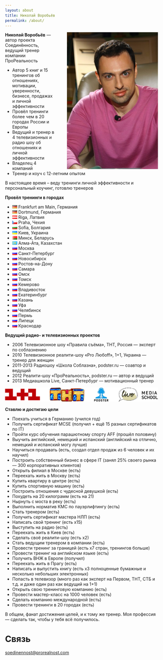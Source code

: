 ```yaml
---
layout: about
title: Николай Воробьёв
permalink: /about/
---
```


<img style="float:right; width: 300px; height: auto; margin-left: 40px;" src="/images/nickvorobiov.jpg" />

**Николай Воробьёв** — автор проекта Соединённость, ведущий тренер компании ПроРеальность

* Автор 5 книг и 15 тренингов об отношениях, мотивации, уверенности, бизнесе, продажах и личной эффективности
* Провёл тренинги более чем в 20 городах России и Европы
* Ведущий и тренер в 4 телевизионных и радио шоу об отношениях и личной эффективности
* Владелец 4 компаний
* Тренер и коуч с 12-летним опытом

В настоящее время – веду тренинги личной эффективности и персональный коучинг, готовлю тренеров

**Провёл тренинги в городах**

* ![de](/images/country/de.png) Frankfurt am Main, Германия
* ![de](/images/country/de.png) Dortmund, Германия
* ![lv](/images/country/lv.png) Riga, Латвия
* ![cz](/images/country/cz.png) Praha, Чехия
* ![bg](/images/country/bg.png) Sofia, Болгария
* ![ua](/images/country/ua.png) Киев, Украина
* ![by](/images/country/by.png) Минск, Беларусь
* ![kz](/images/country/kz.png) Алма-Ата, Казахстан
* ![ru](/images/country/ru.png) Москва
* ![ru](/images/country/ru.png) Санкт-Петербург
* ![ru](/images/country/ru.png) Новосибирск
* ![ru](/images/country/ru.png) Ростов-на-Дону
* ![ru](/images/country/ru.png) Самара
* ![ru](/images/country/ru.png) Омск
* ![ru](/images/country/ru.png) Томск
* ![ru](/images/country/ru.png) Кемерово
* ![ru](/images/country/ru.png) Владивосток
* ![ru](/images/country/ru.png) Екатеринбург
* ![ru](/images/country/ru.png) Казань
* ![ru](/images/country/ru.png) Уфа
* ![ru](/images/country/ru.png) Челябинск
* ![ru](/images/country/ru.png) Пермь
* ![ru](/images/country/ru.png) Липецк
* ![ru](/images/country/ru.png) Краснодар

**Ведущий радио- и телевизионных проектов**

* 2006 Телевизионное шоу «Правила съёма», ТНТ, Россия — эксперт по соблазнению
* 2010 Телевизионное реалити-шоу «Pro Любoff», 1+1, Украина — тренер для женщин
* 2011-2013 Радиошоу «Школа Соблазна», podster.ru — соавтор и ведущий
* 2012 Реалити-шоу «ПроРеальность», podster.ru — автор и ведущий
* 2013 Медиашкола Live, Санкт-Петербург — мотивационный тренер

![partners](/images/partners.png)

**Ставлю и достигаю цели**

* Поехать учиться в Германию (учился год)
* Получить сертификат MCSE (получил + ещё 15 разных сертификатов по IT)
* Пройти курс обучения парашютному спорту AFF (прошёл половину)
* Выучить английский, немецкий и испанский (английский на отлично, немецкий и испанский могу лучше)
* Научиться продавать (есть, создал отдел продаж из 6 человек и их научил)
* Построить собственный бизнес в сфере IT (занял 25% своего рынка — 300 корпоративных клиентов)
* Открыть филиал в Москве (есть)
* Переехать жить в Москву (есть)
* Купить квартиру в центре (есть)
* Купить спортивную машину (есть)
* Построить отношения с чудесной девушкой (есть)
* Похудеть на 20 килограмм (есть на 21)
* Нырнуть с моста в реку (есть)
* Выполнить норматив КМС по пауэрлифтингу (есть)
* Стать тренером (есть)
* Получить сертификат мастера НЛП (есть)
* Написать свой тренинг (есть x15)
* Выступить на радио (есть)
* Переехать жить в Киев (есть)
* Сделать своё реалити-шоу (есть х2)
* Стать ведущим тренером в компании (есть)
* Провести тренинг за границей (есть х7 стран, тренингов больше)
* Провести тренинг на английском языке (есть)
* Получить ВНЖ в Европе (получил)
* Переехать жить в Прагу (есть)
* Написать и выпустить книгу (есть х3 полноценные бумажные и несколько небольших электронных)
* Попасть в телевизор (много раз как эксперт на Первом, ТНТ, СТБ и т.д. и даже один раз как ведущий на 1+1)
* Открыть свою тренинговую компанию (есть)
* Провести мастер-класс на 1000 человек (есть)
* Сделать компанию международной (есть)
* Провести тренинги в 20 городах (есть)

В общем, фанат достижения целей, и к тому же тренер. Моя профессия — сделать так, чтобы у тебя всё получилось.

# Связь

[soedinennost@prorealnost.com](mailto:soedinennost@prorealnost.com)
